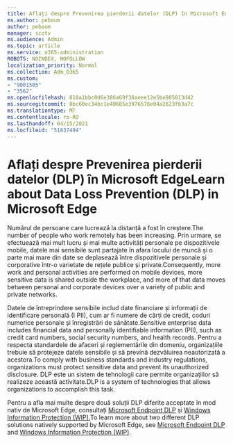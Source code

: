 ```yaml
---
title: Aflați despre Prevenirea pierderii datelor (DLP) în Microsoft Edge
ms.author: pebaum
author: pebaum
manager: scotv
ms.audience: Admin
ms.topic: article
ms.service: o365-administration
ROBOTS: NOINDEX, NOFOLLOW
localization_priority: Normal
ms.collection: Adm_O365
ms.custom:
- "9001505"
- "3562"
ms.openlocfilehash: 818a1bbc0d6e386a69f38aeee12e5be805013d42
ms.sourcegitcommit: 8bc60ec34bc1e40685e3976576e04a2623f63a7c
ms.translationtype: MT
ms.contentlocale: ro-RO
ms.lasthandoff: 04/15/2021
ms.locfileid: "51837494"
---
```

# <a name="learn-about-data-loss-prevention-dlp-in-microsoft-edge"></a><span data-ttu-id="5f49b-102">Aflați despre Prevenirea pierderii datelor (DLP) în Microsoft Edge</span><span class="sxs-lookup"><span data-stu-id="5f49b-102">Learn about Data Loss Prevention (DLP) in Microsoft Edge</span></span>

<span data-ttu-id="5f49b-103">Numărul de persoane care lucrează la distanță a fost în creștere.</span><span class="sxs-lookup"><span data-stu-id="5f49b-103">The number of people who work remotely has been increasing.</span></span> <span data-ttu-id="5f49b-104">Prin urmare, se efectuează mai mult lucru și mai multe activități personale pe dispozitivele mobile, datele mai sensibile sunt partajate în afara locului de muncă și o parte mai mare din date se deplasează între dispozitivele personale și corporative într-o varietate de rețele publice și private.</span><span class="sxs-lookup"><span data-stu-id="5f49b-104">Consequently, more work and personal activities are performed on mobile devices, more sensitive data is shared outside the workplace, and more of that data moves between personal and corporate devices over a variety of public and private networks.</span></span>

<span data-ttu-id="5f49b-105">Datele de întreprindere sensibile includ date financiare și informații de identificare personală (I PII), cum ar fi numere de cărți de credit, coduri numerice personale și înregistrări de sănătate.</span><span class="sxs-lookup"><span data-stu-id="5f49b-105">Sensitive enterprise data includes financial data and personally identifiable information (PII), such as credit card numbers, social security numbers, and health records.</span></span> <span data-ttu-id="5f49b-106">Pentru a respecta standardele de afaceri și reglementările din domeniu, organizațiile trebuie să protejeze datele sensibile și să prevină dezvăluirea neautorizată a acestora.</span><span class="sxs-lookup"><span data-stu-id="5f49b-106">To comply with business standards and industry regulations, organizations must protect sensitive data and prevent its unauthorized disclosure.</span></span> <span data-ttu-id="5f49b-107">DLP este un sistem de tehnologii care permite organizațiilor să realizeze această activitate.</span><span class="sxs-lookup"><span data-stu-id="5f49b-107">DLP is a system of technologies that allows organizations to accomplish this task.</span></span>

<span data-ttu-id="5f49b-108">Pentru a afla mai multe despre două soluții DLP diferite acceptate în mod nativ de Microsoft Edge, consultați [Microsoft Endpoint DLP](https://go.microsoft.com/fwlink/?linkid=2151765) și [Windows Information Protection (WIP).](https://go.microsoft.com/fwlink/?linkid=2151766)</span><span class="sxs-lookup"><span data-stu-id="5f49b-108">To learn more about two different DLP solutions natively supported by Microsoft Edge, see [Microsoft Endpoint DLP](https://go.microsoft.com/fwlink/?linkid=2151765) and [Windows Information Protection (WIP)](https://go.microsoft.com/fwlink/?linkid=2151766).</span></span>